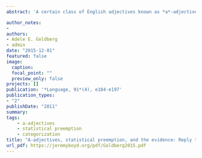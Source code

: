 ```yaml
---
abstract: 'A certain class of English adjectives known as *a*-adjectives resist appearing attributively as prenominal modifiers (e.g. ??*the afraid boy*, ??*the asleep man*). Boyd & Goldberg 2011 had offered experimental evidence suggesting that the dispreference is learnable on the basis of categorization and statistical preemption: repeatedly witnessing predicative formulations in contexts in which the attributive form would otherwise be appropriate. The present reply addresses Yang’s (2015) counterproposal for how *a*-adjectives are learned and his instructive critique of statistical preemption. The counterproposal is that children receive evidence that *a*-adjectives behave like locative particles in occurring with certain adverbs such as *far* and *right*. However, in an analysis of the 450-million-word COCA corpus, the suggested adverbial evidence is virtually nonexistent (e.g. * *far alive*, * *straight afraid*). In fact, these adverbs occur much more frequently with typical adjectives (e.g. *far greater*, *straight alphabetical*). Furthermore, relating *a*-adjectives to locative particles does not provide evidence of the restriction, because locative particles themselves can appear as prenominal modifiers (*the down payment*, *the outside world*). The critique of statistical preemption is based on a 4.3-million-word corpus analysis of child-directed speech that suggests that children cannot amass the requisite evidence before they are three years old. While we clarify which sorts of data are relevant to statistical preemption, we concur that the required data is relatively sparsely represented in the input. In fact, recent evidence suggests that children are not actually cognizant of the restriction until they are roughly ten years old, an indication that input of an order of magnitude more than 4.3 million words may be required. We conclude that a combination of categorization and statistical preemption is consistent with the available evidence of how the restriction on *a*-adjectives is learned.'

author_notes:
-
authors:
- Adele E. Goldberg
- admin
date: "2015-12-01"
featured: false
image:
  caption:
  focal_point: ""
  preview_only: false
projects: []
publication: '*Language, 91*(4), e184-e197'
publication_types:
- "2"
publishDate: "2011"
summary: 
tags:
    - a-adjectives
    - statistical preemption
    - categorization
title: "A-adjectives, statistical preemption, and the evidence: Reply to Yang (2015)"
url_pdf: https://jeremyboyd.org/pdf/Goldberg2015.pdf
---
```

